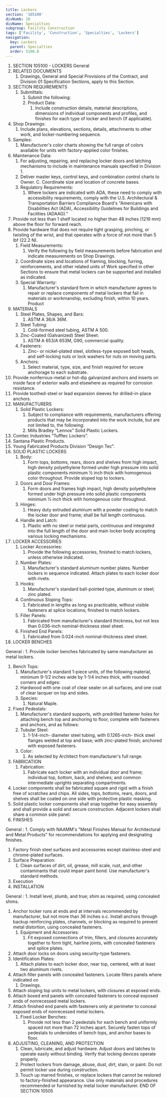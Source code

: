 ```yaml
---
title: Lockers
section: '105100'
divNumb: 10
divName: Specialties
subgroup: Facility Construction
tags: ['Facility', 'Construction', 'Specialties', 'Lockers']
navigation:
  key: Lockers
  parent: Specialties
  order: 5100.0
---
```


   1. SECTION 105100 - LOCKERS 
General
1. RELATED DOCUMENTS
   1. Drawings, General and Special Provisions of the Contract, and Division 01 Specification
Sections, apply to this Section.
2. SECTION REQUIREMENTS
   1. Submittals:
      1. Submit the following:
      1. Product Data:
         1. Include construction details, material descriptions, dimensions of individual components and profiles, and finishes for each type of locker and bench (If applicable).
2. Shop Drawings:
      1. Include plans, elevations, sections, details, attachments to other work, and locker-numbering sequence.
3. Samples:
      1. Manufacturer's color charts showing the full range of colors available for units with factory-applied color finishes.
4. Maintenance Data:
      1. For adjusting, repairing, and replacing locker doors and latching mechanisms to include in maintenance manuals specified in Division 1.
   1. Deliver master keys, control keys, and combination control charts to Owner. C. Coordinate size and location of concrete bases.
   1. Regulatory Requirements:
      1. Where lockers are indicated with ADA, these need to comply with accessibility requirements, comply with the U.S. Architectural & Transportation Barriers Compliance Board's "Americans with Disabilities Act (ADA), Accessibility Guidelines for Buildings and Facilities (ADAAG)."
1. Provide not less than 1 shelf located no higher than 48 inches (1219 mm) above the floor for forward reach.
2. Provide hardware that does not require tight grasping, pinching, or twisting of the wrist, and that operates with a force of not more than 5 lbf (22.2 N).
   1. Field Measurements:
      1. Verify the following by field measurements before fabrication and indicate measurements on Shop Drawings.
   1. Coordinate sizes and locations of framing, blocking, furring, reinforcements, and other related units of Work specified in other Sections to ensure that metal lockers can be supported and installed as indicated.
   1. Special Warranty:
      1. Manufacturer's standard form in which manufacturer agrees to repair or replace components of metal lockers that fail in materials or workmanship, excluding finish, within 10 years.
Product
1. MATERIALS
   1. Steel Plates, Shapes, and Bars:
      1. ASTM A 36/A 36M.
   1. Steel Tubing:
      1. Cold-formed steel tubing, ASTM A 500.
   1. Zinc-Coated (Galvanized) Steel Sheet:
      1. ASTM A 653/A 653M, G90, commercial quality.
   1. Fasteners:
      1. Zinc- or nickel-plated steel, slotless-type exposed bolt heads, and self-locking nuts or lock washers for nuts on moving parts.
   1. Anchors:
      1. Select material, type, size, and finish required for secure anchorage to each substrate.
1. Provide nonferrous-metal or hot-dip galvanized anchors and inserts on inside face of exterior walls and elsewhere as required for corrosion resistance.
2. Provide toothed-steel or lead expansion sleeves for drilled-in-place anchors.
2. MANUFACTURERS
   1. Solid Plastic Lockers:
      1. Subject to compliance with requirements, manufacturers offering products that may be incorporated into the work include, but are not limited to, the following:
      1. Mills Bradley “Lennox” Solid Plastic Lockers.
2. Comtec Industries “Tufftec Lockers”.
3. Santana Plastic Products.
4. Young Fabricated Products Division “Design Tec”.
3. SOLID PLASTIC LOCKERS
   1. Body:
      1. Form tops, bottoms, rears, doors and shelves from high impact, high density polyethylene formed under high pressure into solid plastic components minimum ½ inch thick with homogenous color throughout. Provide sloped top to lockers.
   1. Doors and Door Frames:
      1. Form doors and frames high impact, high density polyethylene formed under high pressure into solid plastic components minimum ½ inch thick with homogenous color throughout.
   1. Hinges:
      1. Heavy duty extruded aluminum with a powder coating to match the locker door and frame; shall be full length continuous.
   1. Handle and Latch:
      1. Plastic with no steel or metal parts, continuous and integrated into the full length of the door and main locker body accepting various locking mechanisms.
4. LOCKER ACCESSORIES
   1. Locker Accessories:
      1. Provide the following accessories, finished to match lockers, unless otherwise indicated.
   1. Number Plates:
      1. Manufacturer's standard aluminum number plates. Number lockers in sequence indicated. Attach plates to each locker door with rivets.
   1. Hooks:
      1. Manufacturer's standard ball-pointed type, aluminum or steel; zinc plated.
   1. Continuous Sloping Tops:
      1. Fabricated in lengths as long as practicable, without visible fasteners at splice locations; finished to match lockers.
   1. Filler Panels:
      1. Fabricated from manufacturer's standard thickness, but not less than 0.036-inch nominal-thickness steel sheet.
   1. Finished End Panels:
      1. Fabricated from 0.024-inch nominal-thickness steel sheet.
5. LOCKER BENCHES

General
:
      1. Provide locker benches fabricated by same manufacturer as metal lockers.
   1. Bench Tops:
      1. Manufacturer's standard 1-piece units, of the following material, minimum 9-1/2 inches wide by 1-1/4 inches thick, with rounded corners and edges:
      1. Hardwood with one coat of clear sealer on all surfaces, and one coat of clear lacquer on top and sides.
      1. Species:
         1. Natural Maple.
   1. Fixed Pedestals:
      1. Manufacturer's standard supports, with predrilled fastener holes for attaching bench top and anchoring to floor, complete with fasteners and anchors, and as follows:
      1. Tubular Steel:
         1. 1-1/4-inch- diameter steel tubing, with 0.1265-inch- thick steel flanges welded at top and base; with zinc-plated finish; anchored with exposed fasteners.
      1. Color:
         1. As selected by Architect from manufacturer's full range.
6. FABRICATION
   1. Fabrication:
      1. Fabricate each locker with an individual door and frame; individual top, bottom, back, and shelves; and common intermediate uprights separating compartments.
1. Locker components shall be fabricated square and rigid with a finish free of scratches and chips. All sides, tops, bottoms, rears, doors, and shelves shall be coated on one side with protective plastic masking.
2. Solid plastic locker components shall snap together for easy assembly and shall provide a solid and secure construction. Adjacent lockers shall share a common side panel.
7. FINISHES

General
:
      1. Comply with NAAMM's "Metal Finishes Manual for Architectural and Metal
Products" for recommendations for applying and designating finishes.
   1. Factory finish steel surfaces and accessories except stainless-steel and chrome-plated surfaces.
   1. Surface Preparation:
      1. Clean surfaces of dirt, oil, grease, mill scale, rust, and other contaminants that could impair paint bond. Use manufacturer's standard methods.
   1. Execution
1. INSTALLATION

General
:
      1. Install level, plumb, and true; shim as required, using concealed shims.
1. Anchor locker runs at ends and at intervals recommended by manufacturer, but not more than 36 inches o.c. Install anchors through backup reinforcing plates, channels, or blocking as required to prevent metal distortion, using concealed fasteners.
   1. Equipment and Accessories:
      1. Fit exposed connections of trim, fillers, and closures accurately together to form tight, hairline joints, with concealed fasteners and splice plates.
1. Attach door locks on doors using security-type fasteners.
2. Identification Plates:
      1. Attach plates to each locker door, near top, centered, with at least two aluminum rivets.
3. Attach filler panels with concealed fasteners. Locate fillers panels where indicated on
   1. Drawings.
4. Attach sloping top units to metal lockers, with closures at exposed ends.
5. Attach boxed end panels with concealed fasteners to conceal exposed ends of nonrecessed metal lockers.
6. Attach finished end panels with fasteners only at perimeter to conceal exposed ends of nonrecessed metal lockers.
   1. Fixed Locker Benches:
      1. Provide not less than 2 pedestals for each bench and uniformly spaced not more than 72 inches apart. Securely fasten tops of pedestals to undersides of bench tops, and anchor bases to floor.
2. ADJUSTING, CLEANING, AND PROTECTION
   1. Clean, lubricate, and adjust hardware. Adjust doors and latches to operate easily without binding. Verify that locking devices operate properly.
   1. Protect lockers from damage, abuse, dust, dirt, stain, or paint. Do not permit locker use during construction.
   1. Touch up marred finishes, or replace lockers that cannot be restored to factory-finished appearance. Use only materials and procedures recommended or furnished by metal locker manufacturer.
END OF SECTION 10505

